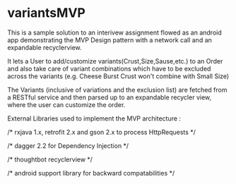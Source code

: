 # variantsMVP
This is a sample solution to an interivew assignment flowed as an android app demonstrating the MVP Design pattern with a network call and an expandable recyclerview.

It lets a User to add/customize variants(Crust,Size,Sause,etc.) to an Order and also take care of variant combinations which have to be excluded across the variants (e.g. Cheese Burst Crust won't combine with Small Size)

The Variants (inclusive of variations and the exclusion list) are fetched from a RESTful service and then parsed up to an expandable recycler view, where the user can customize the order.

External Libraries used to implement the MVP architecture :

/*
   rxjava 1.x, retrofit 2.x and gson 2.x to process HttpRequests */

/*
   dagger 2.2 for Dependency Injection */

/*
   thoughtbot recyclerview */

/*
   android support library for backward compatabilities */
